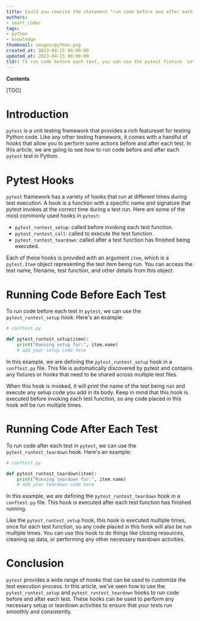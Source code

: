 ```yaml
---
title: Could you rewrite the statement "run code before and after each test in py.test?"
authors:
- smart_coder
tags:
- python
- knowledge
thumbnail: images/python.png
created_at: 2023-04-15 00:00:00
updated_at: 2023-04-15 00:00:00
tldr: To run code before each test, you can use the pytest fixture `setup\_function()`, and to run code after each test, you can use the pytest fixture `teardown\_function()`.
---
```


**Contents**

[TOC]

# Introduction

`pytest` is a unit testing framework that provides a rich featureset for testing Python code. Like any other testing framework, it comes with a handful of hooks that allow you to perform some actions before and after each test. In this article, we are going to see how to run code before and after each `pytest` test in Python.

# Pytest Hooks

`pytest` framework has a variety of hooks that run at different times during test execution. A hook is a function with a specific name and signature that pytest invokes at the correct time during a test run. Here are some of the most commonly used hooks in `pytest`:

- `pytest_runtest_setup`: called before invoking each test function.
- `pytest_runtest_call`: called to execute the test function.
- `pytest_runtest_teardown`: called after a test function has finished being executed.

Each of these hooks is provided with an argument `item`, which is a `pytest.Item` object representing the test item being run. You can access the test name, filename, test function, and other details from this object.

# Running Code Before Each Test

To run code before each test in `pytest`, we can use the `pytest_runtest_setup` hook. Here's an example:

```python
# conftest.py

def pytest_runtest_setup(item):
    print("Running setup for:", item.name)
    # add your setup code here
```

In this example, we are defining the `pytest_runtest_setup` hook in a `conftest.py` file. This file is automatically discovered by pytest and contains any fixtures or hooks that need to be shared across multiple test files.

When this hook is invoked, it will print the name of the test being run and execute any setup code you add in its body. Keep in mind that this hook is executed before invoking each test function, so any code placed in this hook will be run multiple times.

# Running Code After Each Test

To run code after each test in `pytest`, we can use the `pytest_runtest_teardown` hook. Here's an example:

```python
# conftest.py

def pytest_runtest_teardown(item):
    print("Running teardown for:", item.name)
    # add your teardown code here
```

In this example, we are defining the `pytest_runtest_teardown` hook in a `conftest.py` file. This hook is executed after each test function has finished running.

Like the `pytest_runtest_setup` hook, this hook is executed multiple times, once for each test function, so any code placed in this hook will also be run multiple times. You can use this hook to do things like closing resources, cleaning up data, or performing any other necessary teardown activities.

# Conclusion

`pytest` provides a wide range of hooks that can be used to customize the test execution process. In this article, we've seen how to use the `pytest_runtest_setup` and `pytest_runtest_teardown` hooks to run code before and after each test. These hooks can be used to perform any necessary setup or teardown activities to ensure that your tests run smoothly and consistently.
